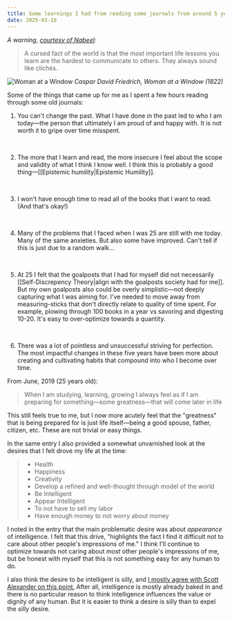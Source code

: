 ```yaml
---
title: Some learnings I had from reading some journals from around 5 years ago
date: 2025-03-16
---
```

*A warning, [courtesy of Nabeel](https://nabeelqu.co/principles):*

>A cursed fact of the world is that the most important life lessons you learn are the hardest to communicate to others. They always sound like clichés. 

![Woman at a Window](https://upload.wikimedia.org/wikipedia/commons/0/0f/Caspar_David_Friedrich_018.jpg)
*Caspar David Friedrich, Woman at a Window (1822)*

Some of the things that came up for me as I spent a few hours reading through some old journals:

1. You can't change the past. What I have done in the past led to who I am today—the person that ultimately I am proud of and happy with. It is not worth it to gripe over time misspent. 
<br>

2. The more that I learn and read, the more insecure I feel about the scope and validity of what I think I know well. I think this is probably a good thing—[[Epistemic humility|Epistemic Humility]].
<br>

3. I won't have enough time to read all of the books that I want to read. (And that's okay!)
<br>

4. Many of the problems that I faced when I was 25 are still with me today. Many of the same anxieties. But also some have improved. Can't tell if this is just due to a random walk...
<br>

5. At 25 I felt that the goalposts that I had for myself did not necessarily [[Self-Discrepency Theory|align with the goalposts society had for me]]. But my own goalposts also could be overly simplistic—not deeply capturing what I was aiming for. I've needed to move away from measuring-sticks that don't directly relate to quality of time spent. For example, plowing through 100 books in a year vs savoring and digesting 10-20. It's easy to over-optimize towards a quantity.
<br>

6. There was a lot of pointless and unsuccessful striving for perfection. The most impactful changes in these five years have been more about creating and cultivating habits that compound into who I become over time. 

From June, 2019 (25 years old):

>When I am studying, learning, growing I always feel as if I am preparing for something—some greatness—that will come later in life

This still feels true to me, but I now more acutely feel that the "greatness" that is being prepared for is just life itself—being a good spouse, father, citizen, etc. These are not trivial or easy things.

In the same entry I also provided a somewhat unvarnished look at the desires that I felt drove my life at the time:

>- Health
>- Happiness
>- Creativity
>- Develop a refined and well-thought through model of the world
>- Be Intelligent
>- Appear Intelligent
>- To not have to sell my labor
>- Have enough money to not worry about money

I noted in the entry that the main problematic desire was about *appearance* of intelligence. I felt that this drive, "highlights the fact I find it difficult not to care about other people's impressions of me." I think I'll continue to optimize towards not caring about *most* other people's impressions of me, but be honest with myself that this is not something easy for any human to do.

I also think the desire to *be* intelligent is silly, and [I mostly agree with Scott Alexander on this point.](https://slatestarcodex.com/2015/01/31/the-parable-of-the-talents/) After all, intelligence is mostly already baked in and there is no particular reason to think intelligence influences the value or dignity of any human. But it is easier to think a desire is silly than to expel the silly desire.


